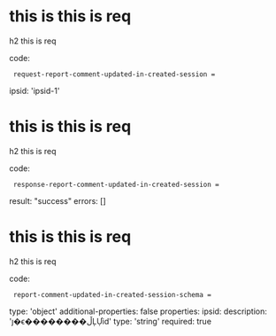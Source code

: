 # this is this is req

h2 this is req

code:

     request-report-comment-updated-in-created-session =
  ipsid: 'ipsid-1'


# this is this is req

h2 this is req

code:

     response-report-comment-updated-in-created-session =
  result: "success"
  errors: []


# this is this is req

h2 this is req

code:

     report-comment-updated-in-created-session-schema =
  type: 'object'
  additional-properties: false
  properties:
    ipsid:
      description: 'ȷ�ϵ��������ڵĻỰid'
      type: 'string'
      required: true


